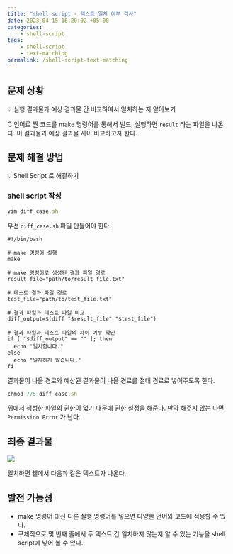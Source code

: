 ```yaml
---
title: "shell script - 텍스트 일치 여부 검사"
date: 2023-04-15 16:20:02 +05:00
categories:
    - shell-script
tags:
    - shell-script
	- text-matching
permalink: /shell-script-text-matching
---
```


## 문제 상황

<aside>
💡 실행 결과물과 예상 결과물 간 비교하여서 일치하는 지 알아보기

</aside>

C 언어로 짠 코드를 make 명령어를 통해서 빌드, 실행하면 `result` 라는 파일을 나온다. 이 결과물과 예상 결과물 사이 비교하고자 한다. 

## 문제 해결 방법

<aside>
💡 Shell Script 로 해결하기

</aside>

### shell script 작성

```jsx
vim diff_case.sh
```

우선 `diff_case.sh`  파일 만들어야 한다. 

```
#!/bin/bash

# make 명령어 실행
make

# make 명령어로 생성된 결과 파일 경로
result_file="path/to/result_file.txt"

# 테스트 결과 파일 경로
test_file="path/to/test_file.txt"

# 결과 파일과 테스트 파일 비교
diff_output=$(diff "$result_file" "$test_file")

# 결과 파일과 테스트 파일의 차이 여부 확인
if [ "$diff_output" == "" ]; then
  echo "일치합니다."
else
  echo "일치하지 않습니다."
fi
```

결과물이 나올 경로와 예상된 결과물이 나올 경로를 절대 경로로 넣어주도록 한다. 

```jsx
chmod 775 diff_case.sh 
```

위에서 생성한 파일의 권한이 없기 때문에 권한 설정을 해준다. 만약 해주지 않는 다면, `Permission Error` 가 난다. 

## 최종 결과물
![](https://velog.velcdn.com/images/inshining/post/0c220a9b-7cf1-4334-87bd-5a6763b1fc02/image.png)

일치하면 쉘에서 다음과 같은 텍스트가 나온다. 

## 발전 가능성

- make 명령어 대신 다른 실행 명령어를 넣으면 다양한 언어와 코드에 적용할 수 있다.
- 구체적으로 몇 번째 줄에서 두 텍스트 간 일치하지 않는지 알 수 있는 기능을 shell script에 넣어 볼 수 있다.
